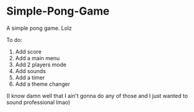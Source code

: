 # Simple-Pong-Game
A simple pong game.
Lolz

To do:
1. Add score
2. Add a main menu
3. Add 2 players mode
4. Add sounds
5. Add a timer
6. Add a theme changer

(I know damn well that I ain't gonna do any of those and I just wanted to sound professional lmao)

